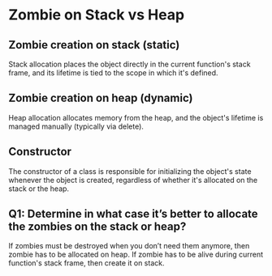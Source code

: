 # Zombie on Stack vs Heap

## Zombie creation on stack (static)
Stack allocation places the object directly in the current function's stack frame,
and its lifetime is tied to the scope in which it's defined.

## Zombie creation on heap (dynamic)
Heap allocation allocates memory from the heap, 
and the object's lifetime is managed manually (typically via delete).

## Constructor 
The constructor of a class is responsible for initializing the object's state whenever the object is created, 
regardless of whether it's allocated on the stack or the heap.

## Q1: Determine in what case it’s better to allocate the zombies on the stack or heap?
If zombies must be destroyed when you don’t need them anymore, then zombie has to be allocated on heap. 
If zombie has to be alive during current function's stack frame, then create it on stack.

